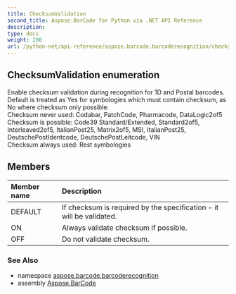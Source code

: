 ```yaml
---
title: ChecksumValidation
second_title: Aspose.BarCode for Python via .NET API Reference
description: 
type: docs
weight: 280
url: /python-net/api-reference/aspose.barcode.barcoderecognition/checksumvalidation/
---
```


## ChecksumValidation enumeration

Enable checksum validation during recognition for 1D and Postal barcodes.<br/>        Default is treated as Yes for symbologies which must contain checksum, as No where checksum only possible.<br/>        Checksum never used: Codabar, PatchCode, Pharmacode, DataLogic2of5<br/>        Checksum is possible: Code39 Standard/Extended, Standard2of5, Interleaved2of5, ItalianPost25, Matrix2of5, MSI, ItalianPost25, DeutschePostIdentcode, DeutschePostLeitcode, VIN<br/>        Checksum always used: Rest symbologies

## Members
| Member name | Description |
| :- | :- |
|DEFAULT|If checksum is required by the specification - it will be validated.|
|ON|Always validate checksum if possible.|
|OFF|Do not validate checksum.|

### See Also

* namespace [aspose.barcode.barcoderecognition](/barcode/python-net/api-reference/aspose.barcode.barcoderecognition/)
* assembly [Aspose.BarCode](/barcode/python-net/api-reference/)

